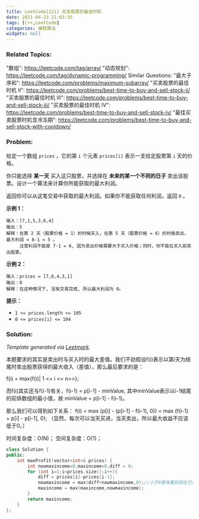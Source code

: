 ```yaml
---
title: LeetCode[121] 买卖股票的最佳时机
date: 2021-04-23 21:03:35
tags: [C++,LeetCode]
categories: 编程算法
widgets: null
---
```


### Related Topics:

  "数组": https://leetcode.com/tag/array/
  "动态规划": https://leetcode.com/tag/dynamic-programming/
Similar Questions:
  "最大子序和": https://leetcode.com/problems/maximum-subarray/
  "买卖股票的最佳时机 II": https://leetcode.com/problems/best-time-to-buy-and-sell-stock-ii/
  "买卖股票的最佳时机 III": https://leetcode.com/problems/best-time-to-buy-and-sell-stock-iii/
  "买卖股票的最佳时机 IV": https://leetcode.com/problems/best-time-to-buy-and-sell-stock-iv/
  "最佳买卖股票时机含冷冻期": https://leetcode.com/problems/best-time-to-buy-and-sell-stock-with-cooldown/


### Problem:

给定一个数组 `prices` ，它的第 `i` 个元素 `prices[i]` 表示一支给定股票第 `i` 天的价格。

你只能选择 **某一天** 买入这只股票，并选择在 **未来的某一个不同的日子** 卖出该股票。设计一个算法来计算你所能获取的最大利润。

返回你可以从这笔交易中获取的最大利润。如果你不能获取任何利润，返回 `0` 。

**示例 1：**

```
输入：[7,1,5,3,6,4]
输出：5
解释：在第 2 天（股票价格 = 1）的时候买入，在第 5 天（股票价格 = 6）的时候卖出，最大利润 = 6-1 = 5 。
     注意利润不能是 7-1 = 6, 因为卖出价格需要大于买入价格；同时，你不能在买入前卖出股票。
```

**示例 2：**

```
输入：prices = [7,6,4,3,1]
输出：0
解释：在这种情况下, 没有交易完成, 所以最大利润为 0。
```

**提示：**

- `1 <= prices.length <= 105`
- `0 <= prices[i] <= 104`

<!--more-->

### Solution:



*Template generated via [Leetmark](https://github.com/crimx/crx-leetmark).*

本题要求的其实是卖出时与买入时的最大差值。我们不妨假设f(i)表示以第i天为结尾时卖出股票获得的最大收入（差值），那么最后要求的是：

f(i) = max{f(i)| 1 <= i <= n>>};

而f(i)其实还与f(i-1)有关，f(i-1) = p[i-1] - minValue, 其中minValue表示以i-1结尾的前排数组的最小值，故 minValue = p[i-1] - f(i-1)。

那么我们可以得到如下关系： f(i) = max (p[i] - (p[i-1] - f(i-1), 0)) = max (f(i-1) + p[i] - p[i-1], 0); （显然，每次可以当天买进，当天卖出，所以最大收益不应该低于0。）

时间复杂度：O(N)； 空间复杂度：O(1)；

```c++
class Solution {
public:
    int maxProfit(vector<int>& prices) {
        int nowmaxincome=0,maxincome=0,diff = 0;
        for (int i=1;i<prices.size();i++){
            diff = prices[i]-prices[i-1];
            nowmaxincome = max(diff+nowmaxincome,0);//小于0意味着到现在已经跌底
            maxincome = max(maxincome,nowmaxincome);
        }
        return maxincome;
    }
};
```

